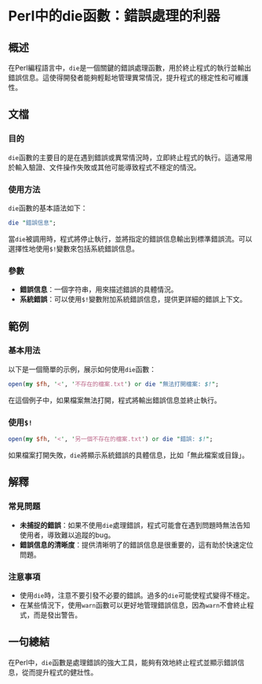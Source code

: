 <!--
Meta Description: # Perl中的die函數：錯誤處理的利器 ## 概述 在Perl編程語言中，`die`是一個關鍵的錯誤處理函數，用於終止程式的執行並輸出錯誤信息。這使得開發者能夠輕鬆地管理異常情況，提升程式的穩定性和可維護性。 ## 文檔 ### 目的 `die`函數的主要目的是在遇到錯誤或異常情況時，立即終止程...
Meta Keywords: die, perl, 錯誤信息, open, txt
-->

# Perl中的die函數：錯誤處理的利器

## 概述
在Perl編程語言中，`die`是一個關鍵的錯誤處理函數，用於終止程式的執行並輸出錯誤信息。這使得開發者能夠輕鬆地管理異常情況，提升程式的穩定性和可維護性。

## 文檔
### 目的
`die`函數的主要目的是在遇到錯誤或異常情況時，立即終止程式的執行。這通常用於輸入驗證、文件操作失敗或其他可能導致程式不穩定的情況。

### 使用方法
`die`函數的基本語法如下：

```perl
die "錯誤信息";
```

當`die`被調用時，程式將停止執行，並將指定的錯誤信息輸出到標準錯誤流。可以選擇性地使用`$!`變數來包括系統錯誤信息。

### 參數
- **錯誤信息**：一個字符串，用來描述錯誤的具體情況。
- **系統錯誤**：可以使用`$!`變數附加系統錯誤信息，提供更詳細的錯誤上下文。

## 範例
### 基本用法
以下是一個簡單的示例，展示如何使用`die`函數：

```perl
open(my $fh, '<', '不存在的檔案.txt') or die "無法打開檔案: $!";
```
在這個例子中，如果檔案無法打開，程式將輸出錯誤信息並終止執行。

### 使用`$!`
```perl
open(my $fh, '<', '另一個不存在的檔案.txt') or die "錯誤: $!";
```
如果檔案打開失敗，`die`將顯示系統錯誤的具體信息，比如「無此檔案或目錄」。

## 解釋
### 常見問題
- **未捕捉的錯誤**：如果不使用`die`處理錯誤，程式可能會在遇到問題時無法告知使用者，導致難以追蹤的bug。
- **錯誤信息的清晰度**：提供清晰明了的錯誤信息是很重要的，這有助於快速定位問題。

### 注意事項
- 使用`die`時，注意不要引發不必要的錯誤。過多的`die`可能使程式變得不穩定。
- 在某些情況下，使用`warn`函數可以更好地管理錯誤信息，因為`warn`不會終止程式，而是發出警告。

## 一句總結
在Perl中，`die`函數是處理錯誤的強大工具，能夠有效地終止程式並顯示錯誤信息，從而提升程式的健壯性。